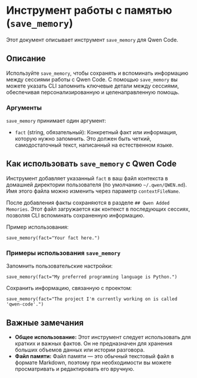 # Инструмент работы с памятью (`save_memory`)

Этот документ описывает инструмент `save_memory` для Qwen Code.

## Описание

Используйте `save_memory`, чтобы сохранять и вспоминать информацию между сессиями работы с Qwen Code. С помощью `save_memory` вы можете указать CLI запомнить ключевые детали между сессиями, обеспечивая персонализированную и целенаправленную помощь.

### Аргументы

`save_memory` принимает один аргумент:

- `fact` (string, обязательный): Конкретный факт или информация, которую нужно запомнить. Это должен быть четкий, самодостаточный текст, написанный на естественном языке.

## Как использовать `save_memory` с Qwen Code

Инструмент добавляет указанный `fact` в ваш файл контекста в домашней директории пользователя (по умолчанию `~/.qwen/QWEN.md`). Имя этого файла можно изменить через параметр `contextFileName`.

После добавления факты сохраняются в разделе `## Qwen Added Memories`. Этот файл загружается как контекст в последующих сессиях, позволяя CLI вспоминать сохраненную информацию.

Пример использования:

```
save_memory(fact="Your fact here.")
```

### Примеры использования `save_memory`

Запомнить пользовательские настройки:

```
save_memory(fact="My preferred programming language is Python.")
```

Сохранить информацию, связанную с проектом:

```
save_memory(fact="The project I'm currently working on is called 'qwen-code'.")
```

## Важные замечания

- **Общее использование:** Этот инструмент следует использовать для кратких и важных фактов. Он не предназначен для хранения больших объемов данных или истории разговора.
- **Файл памяти:** Файл памяти — это обычный текстовый файл в формате Markdown, поэтому при необходимости вы можете просматривать и редактировать его вручную.